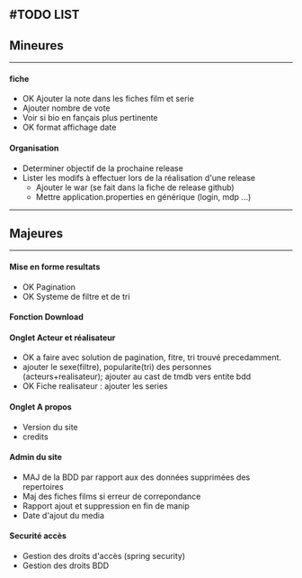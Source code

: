 #TODO LIST
--------------------
## Mineures
------------------------

#### fiche
+ OK Ajouter la note dans les fiches film et serie
+ Ajouter nombre de vote
+ Voir si bio en fançais plus pertinente
+ OK format affichage date

#### Organisation
+ Determiner objectif de la prochaine release  
+ Lister les modifs à effectuer lors de la réalisation d'une release
     + Ajouter le war (se fait dans la fiche de release github)
     + Mettre application.properties en générique (login, mdp ...)

------------------------------------
## Majeures
---------------------------------
#### Mise en forme resultats
+ OK Pagination 
+ OK Systeme de filtre et de tri

#### Fonction Download
      
#### Onglet Acteur et réalisateur
+ OK a faire avec solution de pagination, fitre, tri trouvé precedamment.
+ ajouter le sexe(filtre), popularite(tri) des personnes (acteurs+realisateur); ajouter au cast de tmdb vers entite bdd
+ OK Fiche realisateur : ajouter les series

#### Onglet A propos
+ Version du site
+ credits

#### Admin du site
+ MAJ de la BDD par rapport aux des données supprimées des repertoires
+ Maj des fiches films si erreur de correpondance
+ Rapport ajout et suppression en fin de manip
+ Date d'ajout du media

#### Securité accès
+ Gestion des droits d'accès (spring security)
+ Gestion des droits BDD


